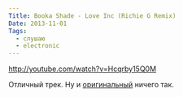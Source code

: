 ```yaml
---
Title: Booka Shade - Love Inc (Richie G Remix)
Date: 2013-11-01
Tags:
  - слушаю
  - electronic
---
```


http://youtube.com/watch?v=Hcqrby15Q0M

Отличный трек. Ну и [оригинальный](http://www.youtube.com/watch?v=UWJbT9djaYA) ничего так.